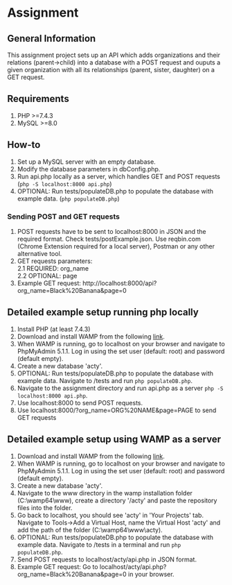 # Assignment

## General Information
This assignment project sets up an API which adds organizations and their relations (parent->child) into a database with a POST request and ouputs a given organization with all its relationships (parent, sister, daughter) on a GET request. 

## Requirements
1. PHP >=7.4.3
2. MySQL >=8.0

## How-to
1. Set up a MySQL server with an empty database.
2. Modify the database parameters in dbConfig.php.
3. Run api.php locally as a server, which handles GET and POST requests (`php -S localhost:8000 api.php`)
4. OPTIONAL: Run tests/populateDB.php to populate the database with example data. (`php populateDB.php`)

### Sending POST and GET requests
1. POST requests have to be sent to localhost:8000 in JSON and the required format. Check tests/postExample.json. Use reqbin.com (Chrome Extension required for a local server), Postman or any other alternative tool.
2. GET requests parameters:  
    2.1 REQUIRED: org_name  
    2.2 OPTIONAL: page  
3. Example GET request: http://localhost:8000/api?org_name=Black%20Banana&page=0

## Detailed example setup running php locally 
1. Install PHP (at least 7.4.3)
2. Download and install WAMP from the following [link](https://www.wampserver.com/en/).
3. When WAMP is running, go to localhost on your browser and navigate to PhpMyAdmin 5.1.1. Log in using the set user (default: root) and password (default empty).
4. Create a new database 'acty'.
5. OPTIONAL: Run tests/populateDB.php to populate the database with example data. Navigate to /tests and run `php populateDB.php`.
6. Navigate to the assignment directory and run api.php as a server `php -S localhost:8000 api.php`.
7. Use localhost:8000 to send POST requests. 
8. Use localhost:8000/?org_name=ORG%20NAME&page=PAGE to send GET requests

## Detailed example setup using WAMP as a server
1. Download and install WAMP from the following [link](https://www.wampserver.com/en/).
2. When WAMP is running, go to localhost on your browser and navigate to PhpMyAdmin 5.1.1. Log in using the set user (default: root) and password (default empty).
3. Create a new database 'acty'.
4. Navigate to the www directory in the wamp installation folder (C:\wamp64\www), create a directory '/acty' and paste the repository files into the folder.
5. Go back to localhost, you should see 'acty' in 'Your Projects' tab. Navigate to Tools->Add a Virtual Host, name the Virtual Host 'acty' and add the path of the folder (C:\wamp64\www\acty).
6. OPTIONAL: Run tests/populateDB.php to populate the database with example data. Navigate to /tests in a terminal and run `php populateDB.php`.
7. Send POST requests to localhost/acty/api.php in JSON format.
8. Example GET request: Go to localhost/acty/api.php?org_name=Black%20Banana&page=0 in your browser.